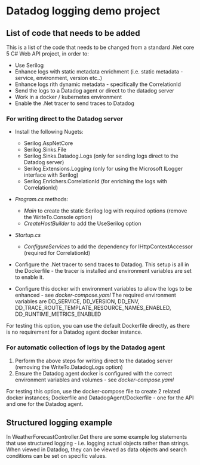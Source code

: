 ﻿# Datadog logging demo project

## List of code that needs to be added

This is a list of the code that needs to be changed from a standard .Net core 5 C# Web API project, in order to:

- Use Serilog
- Enhance logs with static metadata enrichment (i.e. static metadata - service, environment, version etc..)
- Enhance logs rith dynamic metadata - specifically the CorrelationId
- Send the logs to a Datadog agent or direct to the datadog server
- Work in a docker / kubernetes environment
- Enable the .Net tracer to send traces to Datadog

### For writing direct to the Datadog server

- Install the following Nugets:
  - Serilog.AspNetCore
  - Serilog.Sinks.File
  - Serilog.Sinks.Datadog.Logs  (only for sending logs direct to the Datadog server)
  - Serilog.Extensions.Logging  (only for using the Microsoft ILogger interface with Serilog)
  - Serilog.Enrichers.CorrelationId  (for enriching the logs with CorrelationId)

- *Program.cs* methods:
  - *Main* to create the static Serilog log with required options (remove the WriteTo.Console option)
  - *CreateHostBuilder* to add the UseSerilog option 

- *Startup.cs*
  - *ConfigureServices* to add the dependency for IHttpContextAccessor (required for CorrelationId)

- Configure the .Net tracer to send traces to Datadog. This setup is all in the Dockerfile - the tracer is installed and environment variables are set to enable it.

- Configure this docker with environment variables to allow the logs to be enhanced - see *docker-compose.yaml*
   The required environment variables are DD_SERVICE, DD_VERSION, DD_ENV, DD_TRACE_ROUTE_TEMPLATE_RESOURCE_NAMES_ENABLED, DD_RUNTIME_METRICS_ENABLED

For testing this option, you can use the default Dockerfile directly, as there is no requirement for a Datadog agent docker instance.

### For automatic collection of logs by the Datadog agent

1. Perform the above steps for writing direct to the datadog server (removing the WriteTo.DatadogLogs option)
2. Ensure the Datadog agent docker is configured with the correct environment variables and volumes - see *docker-compose.yaml*

For testing this option, use the docker-compose file to create 2 related docker instances; Dockerfile and DatadogAgent/Dockerfile - one for the API and one for the Datadog agent.

## Structured logging example

In WeatherForecastController.Get there are some example log statements that use structured logging - i.e. logging actual objects rather than strings.
When viewed in Datadog, they can be viewed as data objects and search conditions can be set on specific values.